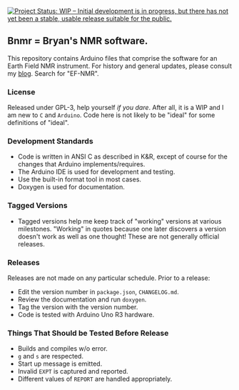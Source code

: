 [![Project Status: WIP – Initial development is in progress, but there has not yet been a stable, usable release suitable for the public.](https://www.repostatus.org/badges/latest/wip.svg)](https://www.repostatus.org/#wip)

## Bnmr = Bryan's NMR software.

This repository contains Arduino files that comprise the software for an Earth Field NMR instrument. For history and general updates, please consult my [blog](https://chemospec.org). Search for "EF-NMR".

### License
Released under GPL-3, help yourself *if you dare*.  After all, it is a WIP and I am new to `C` and `Arduino`.  Code here is not likely to be "ideal" for some definitions of "ideal".

### Development Standards
* Code is written in ANSI C as described in K&R, except of course for the changes that Arduino implements/requires.
* The Arduino IDE is used for development and testing.
* Use the built-in format tool in most cases.
* Doxygen is used for documentation.

### Tagged Versions
* Tagged versions help me keep track of "working" versions at various milestones.  "Working" in quotes because one later discovers a version doesn't work as well as one thought!  These are not generally official releases.

### Releases
Releases are not made on any particular schedule.  Prior to a release:
* Edit the version number in `package.json`, `CHANGELOG.md`.
* Review the documentation and run `doxygen`.
* Tag the version with the version number.
* Code is tested with Arduino Uno R3 hardware.

### Things That Should be Tested Before Release
* Builds and compiles w/o error.
* `g` and `s` are respected.
* Start up message is emitted.
* Invalid `EXPT` is captured and reported.
* Different values of `REPORT` are handled appropriately.
